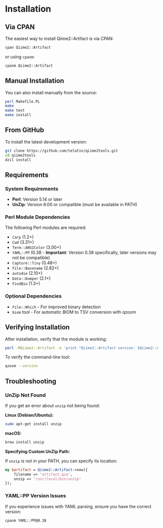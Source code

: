 # Installation

## Via CPAN

The easiest way to install Qiime2::Artifact is via CPAN:

```bash
cpan Qiime2::Artifact
```

or using `cpanm`:

```bash
cpanm Qiime2::Artifact
```

## Manual Installation

You can also install manually from the source:

```bash
perl Makefile.PL
make
make test
make install
```

## From GitHub

To install the latest development version:

```bash
git clone https://github.com/telatin/qiime2tools.git
cd qiime2tools
dzil install
```

## Requirements

### System Requirements

- **Perl**: Version 5.14 or later
- **UnZip**: Version 6.00 or compatible (must be available in PATH)

### Perl Module Dependencies

The following Perl modules are required:

- `Carp` (1.2+)
- `Cwd` (3.31+)
- `Term::ANSIColor` (3.00+)
- `YAML::PP` (0.38 - **Important**: Version 0.38 specifically, later versions may not be compatible)
- `Capture::Tiny` (0.48+)
- `File::Basename` (2.82+)
- `autodie` (2.10+)
- `Data::Dumper` (2.1+)
- `FindBin` (1.3+)

### Optional Dependencies

- `File::Which` - For improved binary detection
- `biom` tool - For automatic BIOM to TSV conversion with qzoom

## Verifying Installation

After installation, verify that the module is working:

```bash
perl -MQiime2::Artifact -e 'print "Qiime2::Artifact version: $Qiime2::Artifact::VERSION\n"'
```

To verify the command-line tool:

```bash
qzoom --version
```

## Troubleshooting

### UnZip Not Found

If you get an error about `unzip` not being found:

**Linux (Debian/Ubuntu):**
```bash
sudo apt-get install unzip
```

**macOS:**
```bash
brew install unzip
```

**Specifying Custom UnZip Path:**

If `unzip` is not in your PATH, you can specify its location:

```perl
my $artifact = Qiime2::Artifact->new({
    filename => 'artifact.qza',
    unzip => '/usr/local/bin/unzip'
});
```

### YAML::PP Version Issues

If you experience issues with YAML parsing, ensure you have the correct version:

```bash
cpanm YAML::PP@0.38
```
